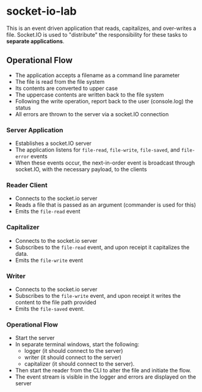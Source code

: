 # socket-io-lab

This is an event driven application that reads, capitalizes, and over-writes a file. Socket.IO is used to "distribute" the responsibility for these tasks to **separate applications**.

## Operational Flow
- The application accepts a filename as a command line parameter
- The file is read from the file system
- Its contents are converted to upper case
- The uppercase contents are written back to the file system
- Following the write operation, report back to the user (console.log) the status
- All errors are thrown to the server via a socket.IO connection

### Server Application
- Establishes a socket.IO server
- The application listens for `file-read`, `file-write`, `file-saved`, and `file-error` events
- When these events occur, the next-in-order event is broadcast through socket.IO, with the necessary payload, to the clients

### Reader Client
- Connects to the socket.io server
- Reads a file that is passed as an argument (commander is used for this)
- Emits the `file-read` event

### Capitalizer
- Connects to the socket.io server
- Subscribes to the `file-read` event, and upon receipt it capitalizes the data.
- Emits the `file-write` event

### Writer
- Connects to the socket.io server
- Subscribes to the `file-write` event, and upon receipt it writes the content to the file path provided
- Emits the `file-saved` event.

### Operational Flow
- Start the server
- In separate terminal windows, start the following:
  - logger (it should connect to the server)
  - writer (it should connect to the server) 
  - capitalizer (it should connect to the server). 
- Then start the reader from the CLI to alter the file and initiate the flow.
- The event stream is visible in the logger and errors are displayed on the server
